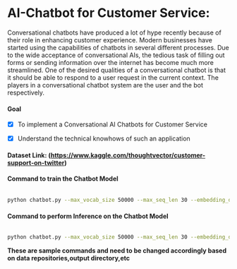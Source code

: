 # AI-Chatbot for Customer Service:
Conversational chatbots have produced a lot of hype recently because of their role in enhancing customer experience. Modern businesses have started using the capabilities of chatbots in several different processes. Due to the wide acceptance of conversational AIs, the tedious task of filling out forms or sending information over the internet has become much more streamlined. One of the desired qualities of a conversational chatbot is that it should be able to respond to a user request in the current context. The players in a conversational chatbot system are the user and the bot respectively.

#### Goal 
- [x] To implement a Conversational AI Chatbots for Customer Service
- [x] Understand the technical knowhows of such an application


#### Dataset Link: (https://www.kaggle.com/thoughtvector/customer-support-on-twitter)

#### Command to train the Chatbot Model

```bash

python chatbot.py --max_vocab_size 50000 --max_seq_len 30 --embedding_dim 100 --hidden_state_dim 100 --epochs 80 --batch_size 128 --learning_rate 1e-4 --data_path /home/santanu/chatbot/data/twcs.csv --outpath /home/santanu/chatbot/ --dropout 0.3 --mode train --num_train_records 50000 --version v1

```

#### Command to perform Inference on the Chatbot Model

```bash

python chatbot.py --max_vocab_size 50000 --max_seq_len 30 --embedding_dim 100 --hidden_state_dim 100 --data_path /home/santanu/chatbot/data/test.csv --outpath /home/santanu/chatbot/ --dropout 0.3 --mode inference --version v1 --load_model_from /home/santanu/chatbot/s2s_model_v1_.h5 --vocabulary_path /home/santanu/chatbot/vocabulary.pkl --reverse_vocabulary_path /home/santanu/chatbot/reverse_vocabulary.pkl --count_vectorizer_path /home/santanu/chatbot/count_vectorizer.pkl

```

**These are sample commands and need to be changed accordingly based on data repositories,output directory,etc**









